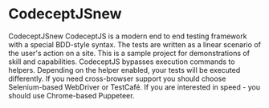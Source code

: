 # CodeceptJSnew
CodeceptJSnew
CodeceptJS is a modern end to end testing framework with a special BDD-style syntax. The tests are written as a linear scenario of the user's action on a site. This is a sample project for demonstrations of skill and capabilities. CodeceptJS bypasses execution commands to helpers. Depending on the helper enabled, your tests will be executed differently. If you need cross-browser support you should choose Selenium-based WebDriver or TestCafé. If you are interested in speed - you should use Chrome-based Puppeteer.
